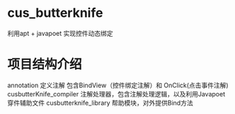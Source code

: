 # cus_butterknife
利用apt + javapoet 实现控件动态绑定
# 项目结构介绍
  annotation 定义注解 包含BindView（控件绑定注解）和 OnClick(点击事件注解)
  cusbutterKnife_compiler 注解处理器，包含注解处理逻辑，以及利用Javapoet穿件辅助文件
  cusbutterknife_library 帮助模块，对外提供Bind方法
